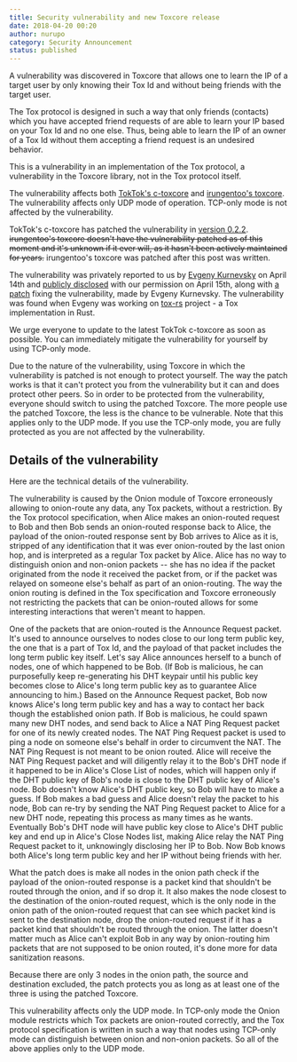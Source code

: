 ```yaml
---
title: Security vulnerability and new Toxcore release
date: 2018-04-20 00:20
author: nurupo
category: Security Announcement
status: published
---
```


A vulnerability was discovered in Toxcore that allows one to learn the
IP of a target user by only knowing their Tox Id and without being
friends with the target user.

The Tox protocol is designed in such a way that only friends (contacts)
which you have accepted friend requests of are able to learn your IP
based on your Tox Id and no one else. Thus, being able to learn the IP
of an owner of a Tox Id without them accepting a friend request is an
undesired behavior.

This is a vulnerability in an implementation of the Tox protocol, a
vulnerability in the Toxcore library, not in the Tox protocol itself.

The vulnerability affects both [TokTok's
c-toxcore](https://github.com/TokTok/c-toxcore/) and [irungentoo's
toxcore](https://github.com/irungentoo/toxcore). The vulnerability
affects only UDP mode of operation. TCP-only mode is not affected by the
vulnerability.

TokTok's c-toxcore has patched the vulnerability in [version
0.2.2](https://github.com/TokTok/c-toxcore/releases/tag/v0.2.2).
~~irungentoo's toxcore doesn't have the vulnerability patched as of this
moment and it's unknown if it ever will, as it hasn't been actively
maintained for years.~~ irungentoo's toxcore was patched after this post
was written.

The vulnerability was privately reported to us by [Evgeny
Kurnevsky](https://github.com/kurnevsky) on April 14th and [publicly
disclosed](https://github.com/TokTok/c-toxcore/issues/873) with our
permission on April 15th, along with [a
patch](https://github.com/TokTok/c-toxcore/pull/872) fixing the
vulnerability, made by Evgeny Kurnevsky. The vulnerability was found
when Evgeny was working on [tox-rs](https://github.com/tox-rs/tox)
project - a Tox implementation in Rust.

We urge everyone to update to the latest TokTok c-toxcore as soon as
possible. You can immediately mitigate the vulnerability for yourself by
using TCP-only mode.

Due to the nature of the vulnerability, using Toxcore in which the
vulnerability is patched is not enough to protect yourself. The way the
patch works is that it can't protect you from the vulnerability but it
can and does protect other peers. So in order to be protected from the
vulnerability, everyone should switch to using the patched Toxcore. The
more people use the patched Toxcore, the less is the chance to be
vulnerable. Note that this applies only to the UDP mode. If you use the
TCP-only mode, you are fully protected as you are not affected by the
vulnerability.

Details of the vulnerability
----------------------------

Here are the technical details of the vulnerability.

The vulnerability is caused by the Onion module of Toxcore erroneously
allowing to onion-route any data, any Tox packets, without a
restriction. By the Tox protocol specification, when Alice makes an
onion-routed request to Bob and then Bob sends an onion-routed response
back to Alice, the payload of the onion-routed response sent by Bob
arrives to Alice as it is, stripped of any identification that it was
ever onion-routed by the last onion hop, and is interpreted as a regular
Tox packet by Alice. Alice has no way to distinguish onion and non-onion
packets -- she has no idea if the packet originated from the node it
received the packet from, or if the packet was relayed on someone else's
behalf as part of an onion-routing. The way the onion routing is defined
in the Tox specification and Toxcore erroneously not restricting the
packets that can be onion-routed allows for some interesting
interactions that weren't meant to happen.

One of the packets that are onion-routed is the Announce Request packet.
It's used to announce ourselves to nodes close to our long term public
key, the one that is a part of Tox Id, and the payload of that packet
includes the long term public key itself. Let's say Alice announces
herself to a bunch of nodes, one of which happened to be Bob. (If Bob is
malicious, he can purposefully keep re-generating his DHT keypair until
his public key becomes close to Alice's long term public key as to
guarantee Alice announcing to him.) Based on the Announce Request
packet, Bob now knows Alice's long term public key and has a way to
contact her back though the established onion path. If Bob is malicious,
he could spawn many new DHT nodes, and send back to Alice a NAT Ping
Request packet for one of its newly created nodes. The NAT Ping Request
packet is used to ping a node on someone else's behalf in order to
circumvent the NAT. The NAT Ping Request is not meant to be onion
routed. Alice will receive the NAT Ping Request packet and will
diligently relay it to the Bob's DHT node if it happened to be in
Alice's Close List of nodes, which will happen only if the DHT public
key of Bob's node is close to the DHT public key of Alice's node. Bob
doesn't know Alice's DHT public key, so Bob will have to make a guess.
If Bob makes a bad guess and Alice doesn't relay the packet to his node,
Bob can re-try by sending the NAT Ping Request packet to Alice for a new
DHT node, repeating this process as many times as he wants. Eventually
Bob's DHT node will have public key close to Alice's DHT public key and
end up in Alice's Close Nodes list, making Alice relay the NAT Ping
Request packet to it, unknowingly disclosing her IP to Bob. Now Bob
knows both Alice's long term public key and her IP without being friends
with her.

What the patch does is make all nodes in the onion path check if the
payload of the onion-routed response is a packet kind that shouldn't be
routed through the onion, and if so drop it. It also makes the node
closest to the destination of the onion-routed request, which is the
only node in the onion path of the onion-routed request that can see
which packet kind is sent to the destination node, drop the onion-routed
request if it has a packet kind that shouldn't be routed through the
onion. The latter doesn't matter much as Alice can't exploit Bob in any
way by onion-routing him packets that are not supposed to be onion
routed, it's done more for data sanitization reasons.

Because there are only 3 nodes in the onion path, the source and
destination excluded, the patch protects you as long as at least one of
the three is using the patched Toxcore.

This vulnerability affects only the UDP mode. In TCP-only mode the Onion
module restricts which Tox packets are onion-routed correctly, and the
Tox protocol specification is written in such a way that nodes using
TCP-only mode can distinguish between onion and non-onion packets. So
all of the above applies only to the UDP mode.

